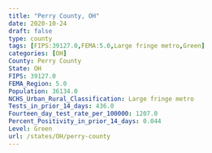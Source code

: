 ```yaml
---
title: "Perry County, OH"
date: 2020-10-24
draft: false
type: county
tags: [FIPS:39127.0,FEMA:5.0,Large fringe metro,Green]
categories: [OH]
County: Perry County
State: OH
FIPS: 39127.0
FEMA_Region: 5.0
Population: 36134.0
NCHS_Urban_Rural_Classification: Large fringe metro
Tests_in_prior_14_days: 436.0
Fourteen_day_test_rate_per_100000: 1207.0
Percent_Positivity_in_prior_14_days: 0.044
Level: Green
url: /states/OH/perry-county
---
```



